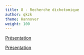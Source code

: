 ```yaml
---
title: 8 - Recherche dichotomique
author: qkzk
theme: Hannover
weight: 100
---
```


[Présentation](/uploads/docsnsi/algo/dicho_exemple.pdf)

[Présentation](/uploads/docsnsi/algo/dicho-Beamer.pdf)
